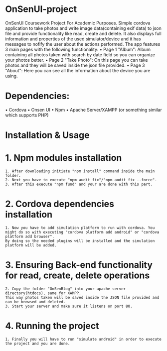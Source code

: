 # OnSenUI-project

 OnSenUI Coursework Project For Academic Purposes.
 Simple cordova application to take photos and write image data(containing exif data) to json file and provide functionality like read, create and delete.
 It also displays full information and properties of the used simulator/device and it has messages to nofify the user about the actions performed.
 The app features 3 main pages with the following functionality:
 • Page 1 "Album": Album containing all photos taken with search by date field so you can organize your photos better.
 • Page 2 "Take Photo": On this page you can take photos and they will be saved inside the json file provided.
 • Page 3 "About": Here you can see all the information about the device you are using.

# Dependencies:

 • Cordova
 • Onsen UI
 • Npm
 • Apache Server/XAMPP (or something similar which supports PHP)

# Installation & Usage

 # 1. Npm modules installation
    1. After downloading initiate "npm install" command inside the main folder.
    2. Next you have to execute "npm audit fix"/"npm audit fix --force".
    3. After this execute "npm fund" and your are done with this part.

 # 2. Cordova dependencies installation
    1. Now you have to add simulation platform to run with cordova. You might do so with executing "cordova platform add android" or "cordova platform add browser".
    By doing so the needed plugins will be installed and the simulation platform will be added.

 # 3. Ensuring Back-end functionality for read, create, delete operations
    2. Copy the folder "OnSenBlog" into your apache server directory(htdocs), same for XAMPP.
    This way photos taken will be saved inside the JSON file provided and can be browsed and deleted.
    3. Start your server and make sure it listens on port 80.

 # 4. Running the project
    1. Finally you will have to run "simulate android" in order to execute the project and you are done.
